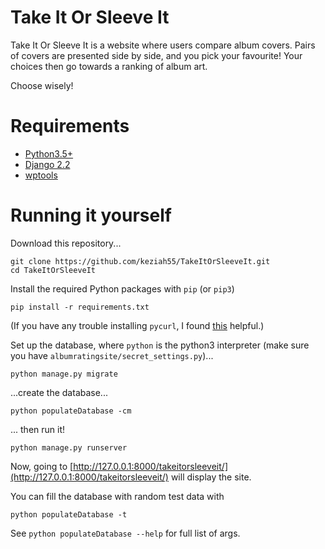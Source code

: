 # Take It Or Sleeve It

Take It Or Sleeve It is a website where users compare album covers.
Pairs of covers are presented side by side, and you pick your favourite!
Your choices then go towards a ranking of album art.

Choose wisely!


# Requirements

- [Python3.5+](https://www.python.org/download/releases/3.0/)
- [Django 2.2](https://www.djangoproject.com/)
- [wptools](https://pypi.org/project/wptools/)


# Running it yourself

Download this repository...
```
git clone https://github.com/keziah55/TakeItOrSleeveIt.git
cd TakeItOrSleeveIt
```

Install the required Python packages with `pip` (or `pip3`)
```
pip install -r requirements.txt
```
(If you have any trouble installing `pycurl`, I found [this](https://stackoverflow.com/a/24051044/8591914) helpful.)

Set up the database, where `python` is the python3 interpreter (make sure you have `albumratingsite/secret_settings.py`)...
```
python manage.py migrate
```
...create the database...
```
python populateDatabase -cm
```
... then run it!
```
python manage.py runserver
```

Now, going to [http://127.0.0.1:8000/takeitorsleeveit/](http://127.0.0.1:8000/takeitorsleeveit/) will display the site.

You can fill the database with random test data with
```
python populateDatabase -t
```
See `python populateDatabase --help` for full list of args.
